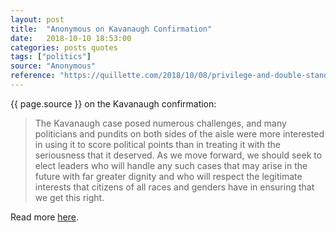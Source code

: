 ```yaml
---
layout: post
title:  "Anonymous on Kavanaugh Confirmation"
date:   2018-10-10 18:53:00
categories: posts quotes
tags: ["politics"]
source: "Anonymous"
reference: "https://quillette.com/2018/10/08/privilege-and-double-standards-at-the-kavanaugh-hearings/"
---
```


{{ page.source }} on the Kavanaugh confirmation:

> The Kavanaugh case posed numerous challenges, and many politicians and pundits on both sides of the aisle were more interested in using it to score political points than in treating it with the seriousness that it deserved. As we move forward, we should seek to elect leaders who will handle any such cases that may arise in the future with far greater dignity and who will respect the legitimate interests that citizens of all races and genders have in ensuring that we get this right.

Read more [here]({{page.reference}}).
